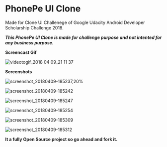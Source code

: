 # PhonePe UI Clone

Made for Clone UI Challenege of Google Udacity Android Developer Scholarship Challenge 2018. 

**_This PhonePe UI Clone is made for challenge purpose and not intented for any business purpose._**

**Screencast Gif**

![videotogif_2018 04 09_21 11 37](https://user-images.githubusercontent.com/16916934/38507935-7c5125f6-3c3b-11e8-9159-151e8b6f7514.gif)

**Screenshots**

![screenshot_20180409-185237,20%](https://user-images.githubusercontent.com/16916934/38507302-cc8ae2c0-3c39-11e8-9250-e686e9863f02.png)

![screenshot_20180409-185242](https://user-images.githubusercontent.com/16916934/38507356-f586ee12-3c39-11e8-9e06-3c2a554b05be.png)

![screenshot_20180409-185247](https://user-images.githubusercontent.com/16916934/38507411-0d0919ca-3c3a-11e8-938b-99b2f2964b71.png)

![screenshot_20180409-185254](https://user-images.githubusercontent.com/16916934/38507440-2010275c-3c3a-11e8-8d5d-f1121f84b39b.png)

![screenshot_20180409-185309](https://user-images.githubusercontent.com/16916934/38507471-36af2c38-3c3a-11e8-9427-23081e2ebab7.png)

![screenshot_20180409-185312](https://user-images.githubusercontent.com/16916934/38507488-45ca6fc0-3c3a-11e8-87a7-c958b153810a.png)


**It a fully Open Source project so go ahead and fork it.**


